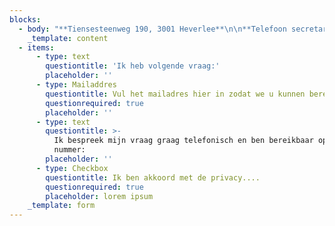 ```yaml
---
blocks:
  - body: "**Tiensesteenweg 190, 3001 Heverlee**\n\n**Telefoon secretariaat:\_+32 16 25 04 59**\n\nE-mail:\_[franciscusheverlee@gmail.com](mailto:franciscusheverlee@gmail.com)\n"
    _template: content
  - items:
      - type: text
        questiontitle: 'Ik heb volgende vraag:'
        placeholder: ''
      - type: Mailaddres
        questiontitle: Vul het mailadres hier in zodat we u kunnen bereiken
        questionrequired: true
        placeholder: ''
      - type: text
        questiontitle: >-
          Ik bespreek mijn vraag graag telefonisch en ben bereikbaar op het
          nummer:
        placeholder: ''
      - type: Checkbox
        questiontitle: Ik ben akkoord met de privacy....
        questionrequired: true
        placeholder: lorem ipsum
    _template: form
---
```


